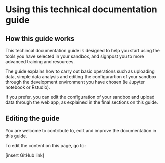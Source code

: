 # Using this technical documentation guide

## How this guide works

This techincal documentation guide is designed to help you start using the tools you have selected in your sandbox, and signpost you to more advanced training and resources.

The guide explains how to carry out basic operations such as uploading data,  simple data analysis and editing the configurartion of your sandbox through the development environment you have chosen \(ie Jupyter notebook or Rstudio\).

If you prefer, you can edit the configuration of your sandbox and upload data through the web app, as explained in the final sections on this guide.

## Editing the guide

You are welcome to contribute to, edit and improve the documentation in this guide.

To edit the content on this page, go to:

\[insert GitHub link\]
